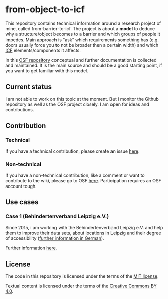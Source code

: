 # from-object-to-icf

This repository contains technical information around a research project of mine, called from-barrier-to-icf. The project is about a **model** to deduce why a structure/object becomes to a barrier and which groups of people it impedes. Main approach is "ask" which requirements something has (e.g. doors usually force you to not be broader then a certain width) and which [ICF](http://www.who.int/classifications/icf/en/) elements/components it affects.

In this [OSF repository](https://osf.io/dqtjs) conceptual and further documentation is collected and maintained. It is the main source and should be a good starting point, if you want to get familiar with this model.

## Current status

I am not able to work on this topic at the moment. But i monitor the Github repository as well as the OSF project closely. I am open for ideas and contributions.

## Contribution

### Technical

If you have a technical contribution, please create an issue [here](https://github.com/k00ni/from-object-to-icf/issues).

### Non-technical

If you have a non-technical contribution, like a comment or want to contribute to the wiki, please go to OSF [here](https://osf.io/dqtjs). Participation requires an OSF account tough. 

## Use cases

### Case 1 (Behindertenverband Leipzig e.V.)

Since 2015, i am working with the Behindertenverband Leipzig e.V. and help them to improve their data sets, about locations in Leipzig and their degree of accessibility ([further information in German](https://www.leds-projekt.de/de/aktuelles/2016/zusammenarbeit-mit-behindertenverband.html)).

Further information [here](https://github.com/k00ni/from-object-to-icf/tree/master/usecase1-bvl).

## License

The code in this repository is licensed under the terms of the [MIT license](https://choosealicense.com/licenses/mit/).

Textual content is licensed under the terms of the [Creative Commons BY 4.0](https://creativecommons.org/licenses/by/4.0/).
